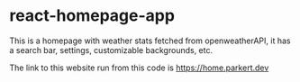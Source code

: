 # react-homepage-app
This is a homepage with weather stats fetched from openweatherAPI, it has a search bar, settings, customizable backgrounds, etc.

The link to this website run from this code is https://home.parkert.dev
